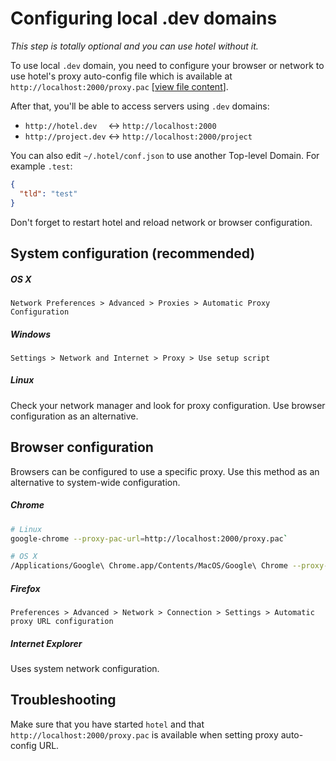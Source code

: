 # Configuring local .dev domains

_This step is totally optional and you can use hotel without it._

To use local `.dev` domain, you need to configure your browser or network to use hotel's proxy auto-config file which is available at `http://localhost:2000/proxy.pac` [[view file content](../src/daemon/views/proxy-pac.js)].

After that, you'll be able to access servers using `.dev` domains:

* `http://hotel.dev  ` <-> `http://localhost:2000`
* `http://project.dev` <-> `http://localhost:2000/project`

You can also edit `~/.hotel/conf.json` to use another Top-level Domain. For example `.test`:

```json
{
  "tld": "test"
}
```

Don't forget to restart hotel and reload network or browser configuration.

## System configuration (recommended)

##### OS X

`Network Preferences > Advanced > Proxies > Automatic Proxy Configuration`

##### Windows

`Settings > Network and Internet > Proxy > Use setup script`

##### Linux

Check your network manager and look for proxy configuration. Use browser configuration as an alternative.

## Browser configuration

Browsers can be configured to use a specific proxy. Use this method as an alternative to system-wide configuration.

##### Chrome

```sh
# Linux
google-chrome --proxy-pac-url=http://localhost:2000/proxy.pac`

# OS X
/Applications/Google\ Chrome.app/Contents/MacOS/Google\ Chrome --proxy-pac-url=http://localhost:2000/proxy.pac 
```

##### Firefox

`Preferences > Advanced > Network > Connection > Settings > Automatic proxy URL configuration`

##### Internet Explorer

Uses system network configuration.

## Troubleshooting

Make sure that you have started `hotel` and that `http://localhost:2000/proxy.pac` is available when setting proxy auto-config URL.
